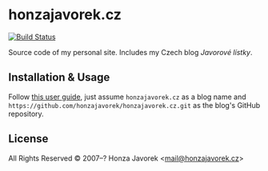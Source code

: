 # honzajavorek.cz

[![Build Status](https://travis-ci.org/honzajavorek/honzajavorek.cz.svg?branch=master)](https://travis-ci.org/honzajavorek/honzajavorek.cz)

Source code of my personal site. Includes my Czech blog _Javorové lístky_.

## Installation & Usage

Follow [this user guide](https://github.com/honzajavorek/danube-delta/blob/master/user-guide.rst), just assume `honzajavorek.cz` as a blog name and `https://github.com/honzajavorek/honzajavorek.cz.git` as the blog's GitHub repository.

## License

All Rights Reserved © 2007–? Honza Javorek &lt;<a
href="mailto:mail&#64;honzajavorek.cz">mail&#64;honzajavorek.cz</a>&gt;
